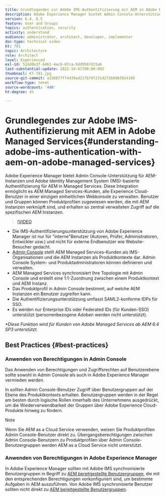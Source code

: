 ```yaml
---
title: Grundlegendes zur Adobe IMS-Authentifizierung mit AEM in Adobe Managed Services
description: Adobe Experience Manager bietet Admin Console-Unterstützung für AEM Instanzen und Adobe IMS (Identity Management System)-basierte Authentifizierung für AEM in Managed Services.   Diese Integration ermöglicht es AEM Managed Services-Kunden, alle Experience Cloud-Benutzer in einer einzigen einheitlichen Webkonsole zu verwalten. Benutzer und Gruppen können Produktprofilen zugewiesen werden, die mit AEM Instanzen verknüpft sind, und erhalten so zentral verwalteten Zugriff auf die spezifischen AEM Instanzen.
version: 6.4, 6.5
feature: User and Groups
topics: authentication, security
activity: understand
audience: administrator, architect, developer, implementer
doc-type: technical video
kt: 781
topic: Architecture
role: Architect
level: Experienced
exl-id: 52dd8a3f-6461-4acb-87ca-5dd9567d15a6
last-substantial-update: 2022-10-01T00:00:00Z
thumbnail: KT-781.jpg
source-git-commit: a156877ff4439ad21fb79f231d273b8983924199
workflow-type: tm+mt
source-wordcount: '448'
ht-degree: 4%

---
```


# Grundlegendes zur Adobe IMS-Authentifizierung mit AEM in Adobe Managed Services{#understanding-adobe-ims-authentication-with-aem-on-adobe-managed-services}

Adobe Experience Manager bietet Admin Console-Unterstützung für AEM-Instanzen und Adobe Identity Management System (IMS)-basierte Authentifizierung für AEM in Managed Services.   Diese Integration ermöglicht es AEM Managed Services-Kunden, alle Experience Cloud-Benutzer in einer einzigen einheitlichen Webkonsole zu verwalten. Benutzer und Gruppen können Produktprofilen zugewiesen werden, die mit AEM Instanzen verknüpft sind, und erhalten so zentral verwalteten Zugriff auf die spezifischen AEM Instanzen.

>[!VIDEO](https://video.tv.adobe.com/v/26170?quality=12&learn=on)

* Die IMS-Authentifizierungsunterstützung von Adobe Experience Manager ist nur für &quot;interne&quot;Benutzer (Autoren, Prüfer, Administratoren, Entwickler usw.) und nicht für externe Endbenutzer wie Website-Besucher gedacht.
* [Admin Console](https://adminconsole.adobe.com/) stellt AEM Managed Services-Kunden als IMS-Organisationen und die AEM Instanzen als Produktkontexte dar. Admin Console System- und Produktadministratoren können definieren und verwalten.
* AEM Managed Services synchronisiert Ihre Topologie mit Admin Console und erstellt eine 1:1-Zuordnung zwischen einem Produktkontext und AEM Instanz.
* Das Produktprofil in Admin Console bestimmt, auf welche AEM Instanzen ein Benutzer zugreifen kann.
* Die Authentifizierungsunterstützung umfasst SAML2-konforme IDPs für SSO.
* Es werden nur Enterprise IDs oder Federated IDs (für Kunden-SSO) unterstützt (personenbezogene Adoben werden nicht unterstützt).

*&#42;Diese Funktion wird für Kunden von Adobe Managed Services ab AEM 6.4 SP3 unterstützt.*

## Best Practices {#best-practices}

### Anwenden von Berechtigungen in Admin Console

Das Anwenden von Berechtigungen und Zugriffsrechten auf Benutzerebene sollte sowohl in Admin Console als auch in Adobe Experience Manager vermieden werden.

In sollten Admin Console-Benutzer Zugriff über Benutzergruppen auf der Ebene des Produktkontexts erhalten. Benutzergruppen werden in der Regel am besten durch logische Rollen innerhalb des Unternehmens ausgedrückt, um die Wiederverwendbarkeit der Gruppen über Adobe Experience Cloud-Produkte hinweg zu fördern.

>[!NOTE]
>
> Wenn Sie AEM as a Cloud Service verwenden, weisen Sie Produktprofilen Admin Console-Benutzer direkt zu. Übergangsberechtigungen zwischen Admin Console-Benutzern zu Produktprofilen über Admin Console-Benutzergruppen werden AEM as a Cloud Service nicht unterstützt.

### Anwenden von Berechtigungen in Adobe Experience Manager

In Adobe Experience Manager sollten mit Adobe IMS synchronisierte Benutzergruppen in Begriff zu [AEM bereitgestellte Benutzergruppen](https://experienceleague.adobe.com/docs/experience-manager-64/administering/security/security.html?lang=de), die mit den entsprechenden Berechtigungen vorkonfiguriert sind, um bestimmte Aufgaben in AEM auszuführen. Von Adobe IMS synchronisierte Benutzer sollten nicht direkt zu [AEM bereitgestellte Benutzergruppen](https://experienceleague.adobe.com/docs/experience-manager-64/administering/security/security.html).
